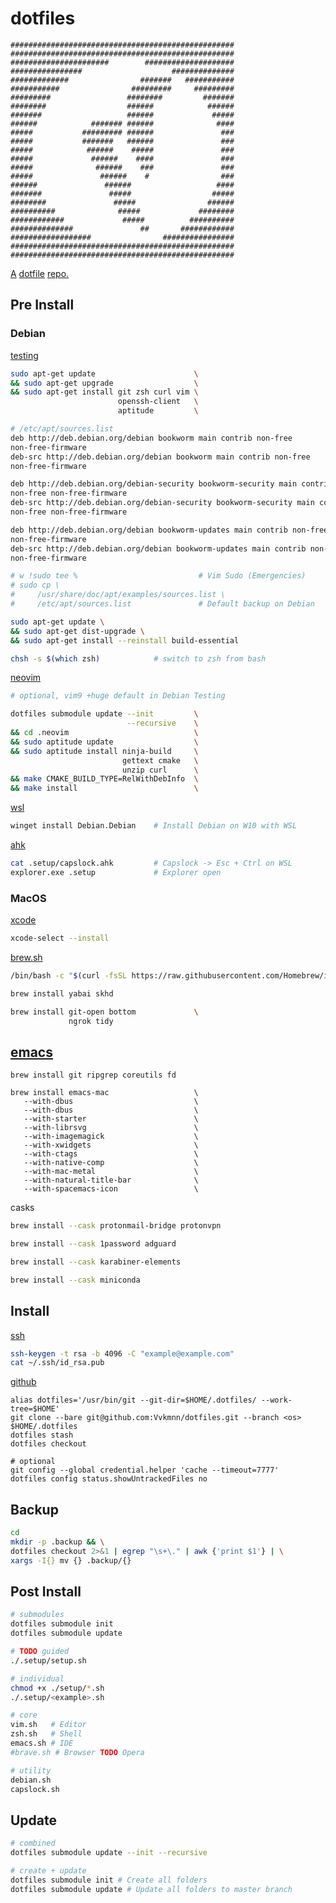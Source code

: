 # dotfiles

```
##################################################
##################################################
######################        ####################
################                    ##############
#############                #######   ###########
###########                #########     #########
#########                 ########         #######
########                  ######            ######
#######                   ######             #####
######            ####### ######              ####
#####           ######### ######               ###
#####           #######   ######               ###
#####            ######    #####               ###
#####             ######    ####               ###
#####              ######    ###               ###
#####               ######    #                ###
######               ######                   ####
#######               #####                  #####
########               #####                ######
##########              #####             ########
############             #####          ##########
##############               ##       ############
##################                ################
##################################################
##################################################
```

[A](https://medium.com/@webprolific/getting-started-with-dotfiles-43c3602fd789) [dotfile](https://dotfiles.github.io) [repo](https://news.ycombinator.com/item?id=11070797)[.](https://www.atlassian.com/git/tutorials/dotfiles)

## Pre Install

### Debian

[testing](https://wiki.debian.org/LTS)
```sh
sudo apt-get update                      \
&& sudo apt-get upgrade                  \
&& sudo apt-get install git zsh curl vim \
                        openssh-client   \
                        aptitude         \
```
```sh
# /etc/apt/sources.list
deb http://deb.debian.org/debian bookworm main contrib non-free
non-free-firmware
deb-src http://deb.debian.org/debian bookworm main contrib non-free
non-free-firmware

deb http://deb.debian.org/debian-security bookworm-security main contrib
non-free non-free-firmware
deb-src http://deb.debian.org/debian-security bookworm-security main contrib
non-free non-free-firmware

deb http://deb.debian.org/debian bookworm-updates main contrib non-free
non-free-firmware
deb-src http://deb.debian.org/debian bookworm-updates main contrib non-free
non-free-firmware

# w !sudo tee %                           # Vim Sudo (Emergencies)
# sudo cp \ 
#     /usr/share/doc/apt/examples/sources.list \
#     /etc/apt/sources.list               # Default backup on Debian
```
```sh
sudo apt-get update \
&& sudo apt-get dist-upgrade \
&& sudo apt-get install --reinstall build-essential
```
```sh
chsh -s $(which zsh)            # switch to zsh from bash
```

[neovim](https://neovim.io/)
```sh
# optional, vim9 +huge default in Debian Testing

dotfiles submodule update --init         \
                          --recursive    \
&& cd .neovim                            \
&& sudo aptitude update                  \
&& sudo aptitude install ninja-build     \
                         gettext cmake   \
                         unzip curl      \
&& make CMAKE_BUILD_TYPE=RelWithDebInfo  \
&& make install                          \
```

[wsl](https://learn.microsoft.com/en-us/windows/wsl/install)
```sh
winget install Debian.Debian    # Install Debian on W10 with WSL
```

[ahk](https://www.autohotkey.com/)
```sh
cat .setup/capslock.ahk         # Capslock -> Esc + Ctrl on WSL 
explorer.exe .setup             # Explorer open 
```

### MacOS

[xcode](https://developer.apple.com/xcode/resources/)
```sh
xcode-select --install
```

[brew.sh](https://brew.sh)
```sh
/bin/bash -c "$(curl -fsSL https://raw.githubusercontent.com/Homebrew/install/HEAD/install.sh)" 
```

```sh
brew install yabai skhd         
```
```sh
brew install git-open bottom             \
             ngrok tidy 
```

## [emacs](https://github.com/doomemacs/doomemacs)
```
brew install git ripgrep coreutils fd

brew install emacs-mac                   \
   --with-dbus                           \
   --with-dbus                           \
   --with-starter                        \
   --with-librsvg                        \
   --with-imagemagick                    \
   --with-xwidgets                       \ 
   --with-ctags                          \
   --with-native-comp                    \
   --with-mac-metal                      \
   --with-natural-title-bar              \
   --with-spacemacs-icon                 \
```

casks
```sh
brew install --cask protonmail-bridge protonvpn
```
```sh
brew install --cask 1password adguard
```
```sh
brew install --cask karabiner-elements          
```
```sh
brew install --cask miniconda
```

## Install

[ssh](https://docs.github.com/en/authentication/connecting-to-github-with-ssh/generating-a-new-ssh-key-and-adding-it-to-the-ssh-agent)
```sh
ssh-keygen -t rsa -b 4096 -C "example@example.com"
cat ~/.ssh/id_rsa.pub
```

[github](https://github.com/Vvkmnn/dotfiles)
```
alias dotfiles='/usr/bin/git --git-dir=$HOME/.dotfiles/ --work-tree=$HOME'
git clone --bare git@github.com:Vvkmnn/dotfiles.git --branch <os> $HOME/.dotfiles
dotfiles stash
dotfiles checkout

# optional
git config --global credential.helper 'cache --timeout=7777'
dotfiles config status.showUntrackedFiles no

```

## Backup

```sh
cd
mkdir -p .backup && \
dotfiles checkout 2>&1 | egrep "\s+\." | awk {'print $1'} | \
xargs -I{} mv {} .backup/{}
```

## Post Install

```sh
# submodules
dotfiles submodule init
dotfiles submodule update

# TODO guided
./.setup/setup.sh

# individual
chmod +x ./setup/*.sh
./.setup/<example>.sh

# core
vim.sh   # Editor
zsh.sh   # Shell
emacs.sh # IDE
#brave.sh # Browser TODO Opera

# utility
debian.sh
capslock.sh
```

## Update

```sh
# combined
dotfiles submodule update --init --recursive

# create + update
dotfiles submodule init # Create all folders 
dotfiles submodule update # Update all folders to master branch
```

